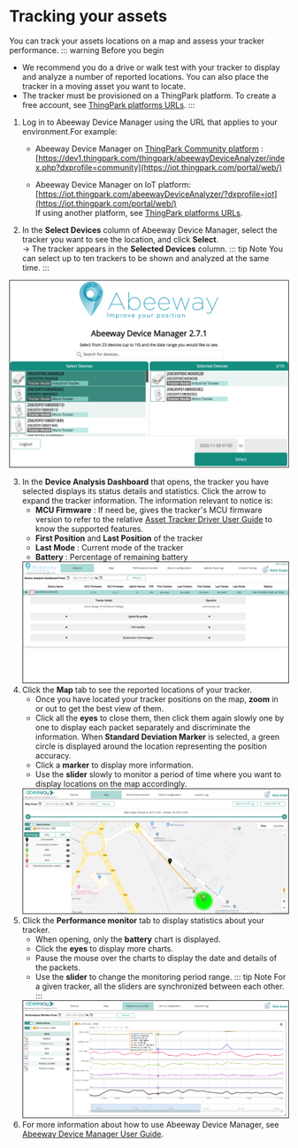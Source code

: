 # Tracking your assets
You can track your assets locations on a map and assess your tracker performance.
::: warning Before you begin
 * We recommend you do a drive or walk test with your tracker to display and analyze a number of reported locations. You can also place the tracker in a moving asset you want to locate.
 * The tracker must be provisioned on a ThingPark platform. To create a free account, see [ThingPark platforms URLs](/D-Reference/ThingParkLocationURLs/).
:::

1. Log in to Abeeway Device Manager using the URL that applies to your environment.For example:<br/>
    * Abeeway Device Manager on [ThingPark Community platform](https://community.thingpark.org/) : [https://dev1.thingpark.com/thingpark/abeewayDeviceAnalyzer/index.php?dxprofile=community](https://iot.thingpark.com/portal/web/)<br/>

    * Abeeway Device Manager on IoT platform: [https://iot.thingpark.com/abeewayDeviceAnalyzer/?dxprofile=iot](https://iot.thingpark.com/portal/web/)<br/>
If using another platform, see [ThingPark platforms URLs](/D-Reference/ThingParkLocationURLs/).<br/>

2. In the **Select Devices** column of Abeeway Device Manager, select the tracker you want to see the location, and click **Select**.<br/>
-> The tracker appears in the **Selected Devices** column.
::: tip Note
 You can select up to ten trackers to be shown and analyzed at the same time.
:::
<img src="./images/ADASelectTracker.png" border="1" />

3. In the **Device Analysis Dashboard** that opens, the tracker you have selected displays its status details and statistics. Click the arrow to expand the tracker information. The information relevant to notice is:
    * **MCU Firmware** : If need be, gives the tracker's MCU firmware version to refer to the relative [Asset Tracker Driver User Guide](/D-Reference/DocLibrary_R/#AssetTrackerDriver) to know the supported features.
    * **First Position** and **Last Position** of the tracker
    * **Last Mode** : Current mode of the tracker
    * **Battery** : Percentage of remaining battery
    <img src="./images/ADADevicesTab.png" border="1" />
4. Click the **Map** tab to see the reported locations of your tracker.
    * Once you have located your tracker positions on the map, **zoom** in or out to get the best view of them.
    * Click all the **eyes** to close them, then click them again slowly one by one to display each packet separately and discriminate the information. When **Standard Deviation Marker** is selected, a green circle is displayed around the location representing the position accuracy.
    * Click a **marker** to display more information.
    * Use the **slider** slowly to monitor a period of time where you want to display locations on the map accordingly.
    <img src="./images/ADAMapTab.png" border="1" />
5. Click the **Performance monitor** tab to display statistics about your tracker.
    * When opening, only the **battery** chart is displayed.
    * Click the **eyes** to display more charts.
    * Pause the mouse over the charts to display the date and details of the packets.
    * Use the **slider** to change the monitoring period range. 
    ::: tip Note
    For a given tracker, all the sliders are synchronized between each other.
    :::
    <img src="./images/ADAPerfTab.png" border="1" />
6. For more information about how to use Abeeway Device Manager, see [Abeeway Device Manager User Guide](/D-Reference/DocLibrary_R/#ADMUserGuide).
